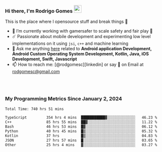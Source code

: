
### Hi there, I'm Rodrigo Gomes <img src="https://media.giphy.com/media/hvRJCLFzcasrR4ia7z/giphy.gif" width="25px">
This is the place where I opensource stuff and break things 🤣
- 🔭 I’m currently working with gamersafer to scale safety and fair play 💜
- ☄️ Passionate about mobile development and experimenting low level implementations on it using `jsi`, `c++` and machine learning
- 💬 Ask me anything [here](https://github.com/rodgomesc/rodgomesc/issues) related to <b>Android application Development, Android Custom Operating System Development, Kotlin, Java, iOS Development, Swift, Javascript</b>
- 📫 How to reach me: [@rodgomesc][linkedin] or say 👋 on Email at [rodgomesc@gmail.com](mailto:rodgomesc@gmail.com)


<br/>

<!-- 
<picture>
  <img src="/github-metrics.svg" alt="Metrics">
</picture>
-->

</br>

### My Programming Metrics Since January 2, 2024 


<!--START_SECTION:waka-->

```txt
Total Time: 740 hrs 51 mins

TypeScript         354 hrs 4 mins  ███████████▓░░░░░░░░░░░░░   46.23 %
C++                85 hrs 55 mins  ██▓░░░░░░░░░░░░░░░░░░░░░░   11.22 %
Bash               46 hrs 53 mins  █▓░░░░░░░░░░░░░░░░░░░░░░░   06.12 %
Python             40 hrs 45 mins  █▒░░░░░░░░░░░░░░░░░░░░░░░   05.32 %
Kotlin             37 hrs          █▒░░░░░░░░░░░░░░░░░░░░░░░   04.83 %
JSON               27 hrs 57 mins  █░░░░░░░░░░░░░░░░░░░░░░░░   03.65 %
Other              25 hrs 4 mins   ▓░░░░░░░░░░░░░░░░░░░░░░░░   03.27 %
```

<!--END_SECTION:waka-->
